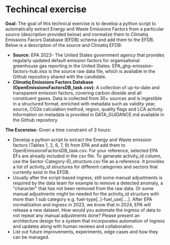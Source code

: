 # Techincal exercise

**Goal:** The goal of this technical exercise is to develop a python script to automatically extract Energy and Waste Emissions Factors from a particular source (description provided below) and normalize them to Climatiq Emissions Facors Database (EFDB) schema and add them to the EFDB. Below is a description of the source and Climatiq EFDB:

- **Source:** EPA 2023- The United States government agency that provides regularly updated default emission factors for organisational greenhouse gas reporting in the United States. EPA_ghg-emission-factors-hub.xlsx is the source raw data file, which is available in the Github repository shared with the candidate.
- **Climatiq Emissions Factors Database (OpenEmissionsFactorsDB_task.csv):** A collection of up-to-date and transparent emission factors, covering carbon dioxide and all constituent gases. Data is collected from 30+ sources and is ingestible in a structured format, enriched with metadata such as validity year, source, CO2e calculation method, region, quality flags and LCA activity. Information on metadata is provided in DATA_GUIDANCE.md available in the Github repository. 

**The Excersise:** Given a time constraint of 3 hours:
- Develop a python script to extract the Energy and Waste emission factors (Tables 1, 2, 6, 7, 9) from EPA and add them to OpenEmissionsFactorsDB_task.csv. For your reference, selected EPA EFs are already included in the csv file. To generate activity_id column, use the Sector-Category-ID_structure.csv file as a reference. It provides a list of activity_id structures for different categories and sectors that currently exist in the EFDB.
- Usually after the script-based ingress, still some manual adjustments is required by the data team for example to remove a detected anomaly, a "character" that has not been removed from the raw data. Or some manual adjustments might be needed for the activity_id structurs with more than 1 sub category e.g.  fuel-type[..]-fuel_use[....].  After EPA normalization and ingress in 2023, we know that in 2024, EPA will release a new dataset. How would you automate the ingress of data to not repeat any manual adjustments done? Please present an architecture design for a system that incorporates automation of ingress and updates along with human reviews and collaboration.   
- List out future improvements, experiments, edge cases and how they can be managed.
